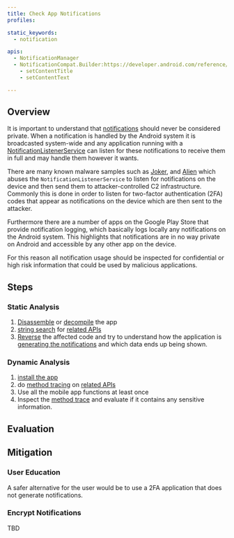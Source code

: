 ```yaml
---
title: Check App Notifications
profiles:

static_keywords:
  - notification

apis:
  - NotificationManager
  - NotificationCompat.Builder:https://developer.android.com/reference/androidx/core/app/NotificationCompat.Builder
    - setContentTitle
    - setContentText

---
```


## Overview

It is important to understand that [notifications](https://developer.android.com/guide/topics/ui/notifiers/notifications "Notifications Overview") should never be considered private. When a notification is handled by the Android system it is broadcasted system-wide and any application running with a [NotificationListenerService](https://developer.android.com/reference/kotlin/android/service/notification/NotificationListenerService "NotificationListenerService") can listen for these notifications to receive them in full and may handle them however it wants.

There are many known malware samples such as [Joker](https://research.checkpoint.com/2020/new-joker-variant-hits-google-play-with-an-old-trick/ "Joker Malware"), and [Alien](https://www.threatfabric.com/blogs/alien_the_story_of_cerberus_demise.html "Alien Malware") which abuses the `NotificationListenerService` to listen for notifications on the device and then send them to attacker-controlled C2 infrastructure. Commonly this is done in order to listen for two-factor authentication (2FA) codes that appear as notifications on the device which are then sent to the attacker.

Furthermore there are a number of apps on the Google Play Store that provide notification logging, which basically logs locally any notifications on the Android system. This highlights that notifications are in no way private on Android and accessible by any other app on the device.

For this reason all notification usage should be inspected for confidential or high risk information that could be used by malicious applications.

## Steps

### Static Analysis

1. [Disassemble](../../techniques.md#disassemble) or [decompile](../../techniques.md#decompile) the app
2. [string search](../../techniques.md#string-search) for [related APIs](#apis)
3. [Reverse](../../techniques.md#manual-reversed-code-review) the affected code and try to understand how the application is [generating the notifications](https://developer.android.com/training/notify-user/build-notification#SimpleNotification "Create a Notification") and which data ends up being shown.

### Dynamic Analysis

1. [install the app](../../techniques.md#install-an-app)
2. do [method tracing](../../techniques.md#method-tracing) on [related APIs](#apis)
3. Use all the mobile app functions at least once
4. Inspect the [method trace](../../../resources.md#method-trace) and evaluate if it contains any sensitive information.

## Evaluation

## Mitigation

### User Education

A safer alternative for the user would be to use a 2FA application that does not generate notifications.

### Encrypt Notifications

TBD